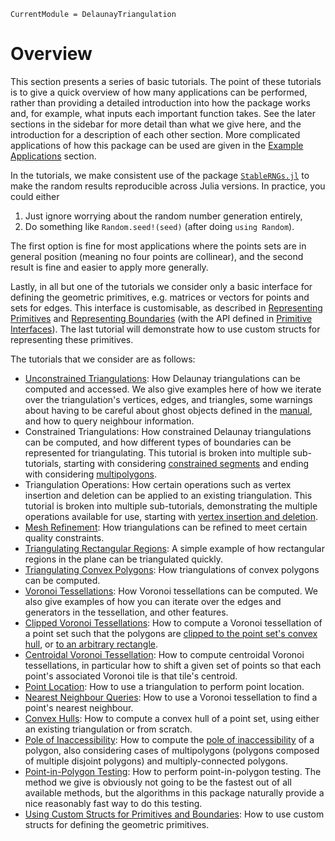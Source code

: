 ```@meta
CurrentModule = DelaunayTriangulation
```

# Overview

This section presents a series of basic tutorials. The point of these tutorials is to give a quick overview of how many applications can be performed, rather than providing a detailed introduction into how the package works and, for example, what inputs each important function takes. See the later sections in the sidebar for more detail than what we give here, and the introduction for a description of each other section. More complicated applications of how this package can be used are given in the [Example Applications](../applications/overview.md) section.

In the tutorials, we make consistent use of the package [`StableRNGs.jl`](https://github.com/JuliaRandom/StableRNGs.jl) to make the random results reproducible across Julia versions. In practice, you could either

1. Just ignore worrying about the random number generation entirely,
2. Do something like `Random.seed!(seed)` (after doing `using Random`).

The first option is fine for most applications where the points sets are in general position (meaning no four points are collinear), and the second result is fine and easier to apply more generally.

Lastly, in all but one of the tutorials we consider only a basic interface for defining the geometric primitives, e.g. matrices or vectors for points and sets for edges. This interface is customisable, as described in [Representing Primitives](../manual/primitives.md) and [Representing Boundaries](../manual/boundaries.md) (with the API defined in [Primitive Interfaces](../api/primitive_interfaces.md)). The last tutorial will demonstrate how to use custom structs for 
representing these primitives.

The tutorials that we consider are as follows:

- [Unconstrained Triangulations](unconstrained.md): How Delaunay triangulations can be computed and accessed. We also give examples here of how we iterate over the triangulation's vertices, edges, and triangles, some warnings about having to be careful about ghost objects defined in the [manual](../manual/ghost_triangles.md), and how to query neighbour information.
- Constrained Triangulations: How constrained Delaunay triangulations can be computed, and how different types of boundaries can be represented for triangulating. This tutorial is broken into multiple sub-tutorials, starting with considering [constrained segments](constrained_edges.md) and ending with considering [multipolygons](constrained_multipolygon.md).
- Triangulation Operations: How certain operations such as vertex insertion and deletion can be applied to an existing triangulation. This tutorial is broken into multiple sub-tutorials, demonstrating the multiple operations available for use, starting with [vertex insertion and deletion](operations_vertex_insertion_deletion.md).
- [Mesh Refinement](refinement.md): How triangulations can be refined to meet certain quality constraints.
- [Triangulating Rectangular Regions](lattice.md): A simple example of how rectangular regions in the plane can be triangulated quickly.
- [Triangulating Convex Polygons](convex.md): How triangulations of convex polygons can be computed.
- [Voronoi Tessellations](voronoi.md): How Voronoi tessellations can be computed. We also give examples of how you can iterate over the edges and generators in the tessellation, and other features.
- [Clipped Voronoi Tessellations](clipped.md): How to compute a Voronoi tessellation of a point set such that the polygons are [clipped to the point set's convex hull](clipped.md), or [to an arbitrary rectangle](clipped_rectangle.md).
- [Centroidal Voronoi Tessellation](centroidal.md): How to compute centroidal Voronoi tessellations, in particular how to shift a given set of points so that each point's associated Voronoi tile is that tile's centroid.
- [Point Location](point_location.md): How to use a triangulation to perform point location.
- [Nearest Neighbour Queries](nearest.md): How to use a Voronoi tessellation to find a point's nearest neighbour.
- [Convex Hulls](convex_hull.md): How to compute a convex hull of a point set, using either an existing triangulation or from scratch.
- [Pole of Inaccessibility](pole_of_inaccessibility.md): How to compute the [pole of inaccessibility](https://blog.mapbox.com/a-new-algorithm-for-finding-a-visual-center-of-a-polygon-7c77e6492fbc) of a polygon, also considering cases of multipolygons (polygons composed of multiple disjoint polygons) and multiply-connected polygons.
- [Point-in-Polygon Testing](point_in_polygon.md): How to perform point-in-polygon testing. The method we give is obviously not going to be the fastest out of all available methods, but the algorithms in this package naturally provide a nice reasonably fast way to do this testing.
- [Using Custom Structs for Primitives and Boundaries](custom_primitive.md): How to use custom structs for defining the geometric primitives.